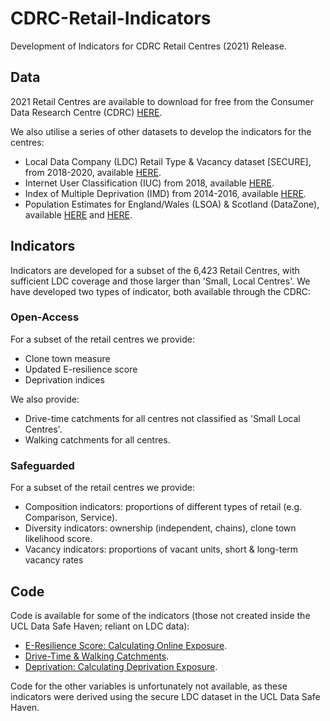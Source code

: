 # CDRC-Retail-Indicators 

Development of Indicators for CDRC Retail Centres (2021) Release. 

## Data

2021 Retail Centres are available to download for free from the Consumer Data Research Centre (CDRC) [HERE](https://data.cdrc.ac.uk/dataset/retail-centre-boundaries).

We also utilise a series of other datasets to develop the indicators for the centres:

- Local Data Company (LDC) Retail Type & Vacancy dataset [SECURE], from 2018-2020, available [HERE](https://data.cdrc.ac.uk/dataset/local-data-company-retail-type-or-vacancy-classification).
- Internet User Classification (IUC) from 2018, available [HERE](https://data.cdrc.ac.uk/dataset/internet-user-classification).
- Index of Multiple Deprivation (IMD) from 2014-2016, available [HERE](https://data.cdrc.ac.uk/dataset/index-multiple-deprivation-imd).
- Population Estimates for England/Wales (LSOA) & Scotland (DataZone), available [HERE](https://www.ons.gov.uk/peoplepopulationandcommunity/populationandmigration/populationestimates/datasets/lowersuperoutputareamidyearpopulationestimates) and [HERE](https://www.nrscotland.gov.uk/statistics-and-data/statistics/statistics-by-theme/population/population-estimates/2011-based-special-area-population-estimates/small-area-population-estimates/mid-2019).

## Indicators

Indicators are developed for a subset of the 6,423 Retail Centres, with sufficient LDC coverage and those larger than 'Small, Local Centres'. We have developed two types of indicator, both available through the CDRC:

### Open-Access

For a subset of the retail centres we provide:
- Clone town measure
- Updated E-resilience score
- Deprivation indices

We also provide:
- Drive-time catchments for all centres not classified as 'Small Local Centres'.
- Walking catchments for all centres.

### Safeguarded

For a subset of the retail centres we provide:
- Composition indicators: proportions of different types of retail (e.g. Comparison, Service).
- Diversity indicators: ownership (independent, chains), clone town likelihood score.
- Vacancy indicators: proportions of vacant units, short & long-term vacancy rates

## Code

Code is available for some of the indicators (those not created inside the UCL Data Safe Haven; reliant on LDC data):

- [E-Resilience Score: Calculating Online Exposure](https://github.com/patrickballantyne/CDRC-Retail-Indicators/blob/main/Analysis%20Code/Calculating%20Online-Exposure.R).
- [Drive-Time & Walking Catchments](https://github.com/patrickballantyne/CDRC-Retail-Indicators/blob/main/Analysis%20Code/Retail%20Centre%20Catchments.R).
- [Deprivation: Calculating Deprivation Exposure](https://github.com/patrickballantyne/CDRC-Retail-Indicators/blob/main/Analysis%20Code/Calculating%20Deprivation-Exposure.R).

Code for the other variables is unfortunately not available, as these indicators were derived using the secure LDC dataset in the UCL Data Safe Haven.
